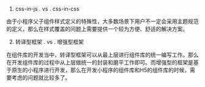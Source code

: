 1. css-in-js . vs . css-in-css

由于小程序父子组件样式定义的特殊性，大多数场景下用户不一定会采用主题规范的定义，那么在样式覆盖的问题上需要提供一个较为方便、舒适的解决方案。

2. 转译型框架 . vs . 增强型框架

在组件库的开发当中，转译型框架可以从最上层进行组件库的统一编写工作。那么在开发组件库的过程中从上层做统一的封装和磨平工作即可。而增强型的框架是基于原生的小程序进行开发，那么在开发小程序的组件库和H5的组件库的时候，需要考虑的问题就比较多了。